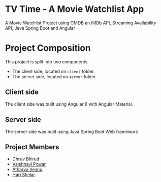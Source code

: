 # TV Time - A Movie Watchlist App
A Movie Watchlist Project using OMDB an IMDb API, Streaming Availability API, Java Spring Boot and Angular

# Project Composition
This project is split into two components:

* The client side, located on `client` folder.
* The server side, located on `server` folder.

## Client side
The client side was built using Angular 8 with Angular Material.

## Server side
The server side was built using Java Spring Boot Web framework

## Project Members
* [Dhruv Bhirud](https://github.com/DhruvBhirud)
* [Vaishnavi Powar](https://github.com/powar02vaishnavi)
* [Atharva Vennu](https://github.com/Phantam-gittech)
* [Hari Shelar](https://github.com/HariShelar)